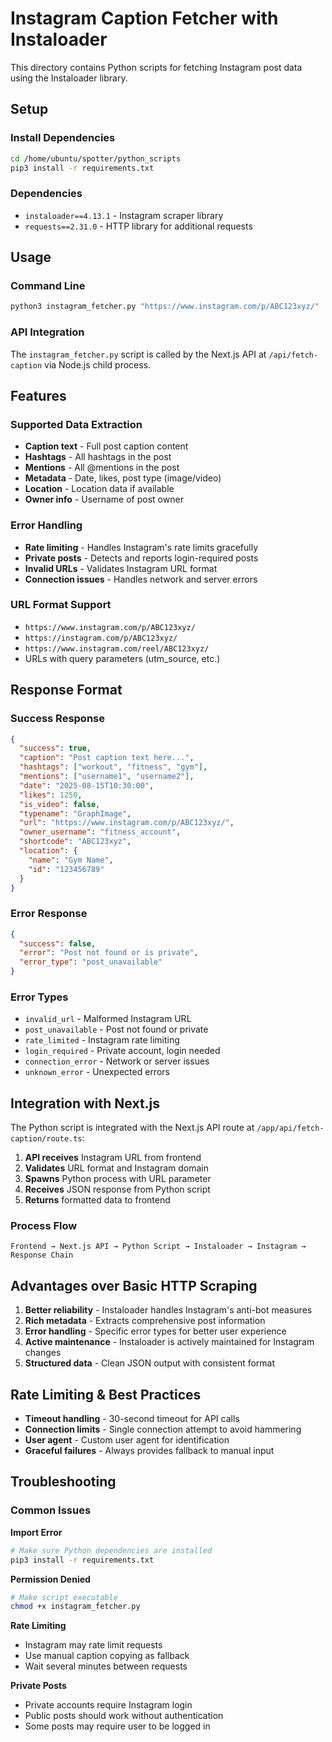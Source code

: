 
# Instagram Caption Fetcher with Instaloader

This directory contains Python scripts for fetching Instagram post data using the Instaloader library.

## Setup

### Install Dependencies
```bash
cd /home/ubuntu/spotter/python_scripts
pip3 install -r requirements.txt
```

### Dependencies
- `instaloader==4.13.1` - Instagram scraper library
- `requests==2.31.0` - HTTP library for additional requests

## Usage

### Command Line
```bash
python3 instagram_fetcher.py "https://www.instagram.com/p/ABC123xyz/"
```

### API Integration
The `instagram_fetcher.py` script is called by the Next.js API at `/api/fetch-caption` via Node.js child process.

## Features

### Supported Data Extraction
- **Caption text** - Full post caption content
- **Hashtags** - All hashtags in the post
- **Mentions** - All @mentions in the post
- **Metadata** - Date, likes, post type (image/video)
- **Location** - Location data if available
- **Owner info** - Username of post owner

### Error Handling
- **Rate limiting** - Handles Instagram's rate limits gracefully
- **Private posts** - Detects and reports login-required posts
- **Invalid URLs** - Validates Instagram URL format
- **Connection issues** - Handles network and server errors

### URL Format Support
- `https://www.instagram.com/p/ABC123xyz/`
- `https://instagram.com/p/ABC123xyz/`
- `https://www.instagram.com/reel/ABC123xyz/`
- URLs with query parameters (utm_source, etc.)

## Response Format

### Success Response
```json
{
  "success": true,
  "caption": "Post caption text here...",
  "hashtags": ["workout", "fitness", "gym"],
  "mentions": ["username1", "username2"],
  "date": "2025-08-15T10:30:00",
  "likes": 1250,
  "is_video": false,
  "typename": "GraphImage",
  "url": "https://www.instagram.com/p/ABC123xyz/",
  "owner_username": "fitness_account",
  "shortcode": "ABC123xyz",
  "location": {
    "name": "Gym Name",
    "id": "123456789"
  }
}
```

### Error Response
```json
{
  "success": false,
  "error": "Post not found or is private",
  "error_type": "post_unavailable"
}
```

### Error Types
- `invalid_url` - Malformed Instagram URL
- `post_unavailable` - Post not found or private
- `rate_limited` - Instagram rate limiting
- `login_required` - Private account, login needed
- `connection_error` - Network or server issues
- `unknown_error` - Unexpected errors

## Integration with Next.js

The Python script is integrated with the Next.js API route at `/app/api/fetch-caption/route.ts`:

1. **API receives** Instagram URL from frontend
2. **Validates** URL format and Instagram domain
3. **Spawns** Python process with URL parameter
4. **Receives** JSON response from Python script
5. **Returns** formatted data to frontend

### Process Flow
```
Frontend → Next.js API → Python Script → Instaloader → Instagram → Response Chain
```

## Advantages over Basic HTTP Scraping

1. **Better reliability** - Instaloader handles Instagram's anti-bot measures
2. **Rich metadata** - Extracts comprehensive post information
3. **Error handling** - Specific error types for better user experience
4. **Active maintenance** - Instaloader is actively maintained for Instagram changes
5. **Structured data** - Clean JSON output with consistent format

## Rate Limiting & Best Practices

- **Timeout handling** - 30-second timeout for API calls
- **Connection limits** - Single connection attempt to avoid hammering
- **User agent** - Custom user agent for identification
- **Graceful failures** - Always provides fallback to manual input

## Troubleshooting

### Common Issues

**Import Error**
```bash
# Make sure Python dependencies are installed
pip3 install -r requirements.txt
```

**Permission Denied**
```bash
# Make script executable
chmod +x instagram_fetcher.py
```

**Rate Limiting**
- Instagram may rate limit requests
- Use manual caption copying as fallback
- Wait several minutes between requests

**Private Posts**
- Private accounts require Instagram login
- Public posts should work without authentication
- Some posts may require user to be logged in
